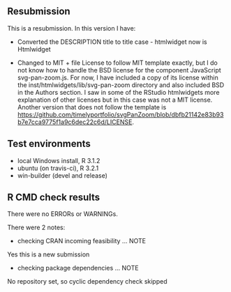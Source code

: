## Resubmission
This is a resubmission. In this version I have:

* Converted the DESCRIPTION title to title case - htmlwidget now is Htmlwidget

* Changed to MIT + file License to follow MIT template exactly, but I do not know how to handle
    the BSD license for the component JavaScript svg-pan-zoom.js.  For now, I have included a copy of
    its license within the inst/htmlwidgets/lib/svg-pan-zoom directory and also
    included BSD in the Authors section.  I saw in some of the RStudio
    htmlwidgets more explanation of other licenses but in this case was not a MIT license.  Another 
    version that does not follow the template is https://github.com/timelyportfolio/svgPanZoom/blob/dbfb21142e83b93b7e7cca9775f1a9c6dec22c6d/LICENSE.
    


## Test environments
* local Windows install, R 3.1.2
* ubuntu (on travis-ci), R 3.2.1
* win-builder (devel and release)

## R CMD check results
There were no ERRORs or WARNINGs.

There were 2 notes:

* checking CRAN incoming feasibility ... NOTE

Yes this is a new submission

* checking package dependencies ... NOTE
  
No repository set, so cyclic dependency check skipped
